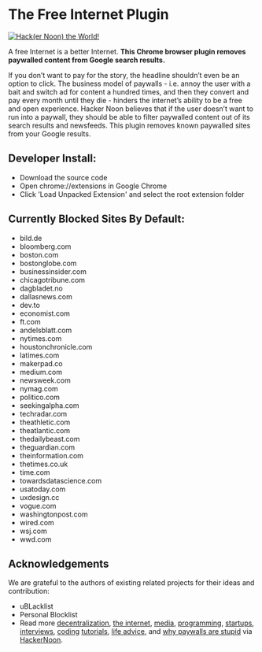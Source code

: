 # The Free Internet Plugin

[![Hack(er Noon) the World!](https://img.youtube.com/vi/u3CKgkyc7Qo/0.jpg)](https://www.youtube.com/watch?v=u3CKgkyc7Qo)

A free Internet is a better Internet. **This Chrome browser plugin removes paywalled content from Google search results.**

If you don’t want to pay for the story, the headline shouldn’t even be an option to click. The business model of paywalls - i.e. annoy the user with a bait and switch ad for content a hundred times, and then they convert and pay every month until they die - hinders the internet’s ability to be a free and open experience. Hacker Noon believes that if the user doesn’t want to run into a paywall, they should be able to filter paywalled content out of its search results and newsfeeds. This plugin removes known paywalled sites from your Google results. 

## Developer Install:

* Download the source code
* Open chrome://extensions in Google Chrome
* Click 'Load Unpacked Extension' and select the root extension folder

## Currently Blocked Sites By Default:
* bild.de
* bloomberg.com
* boston.com
* bostonglobe.com
* businessinsider.com
* chicagotribune.com
* dagbladet.no
* dallasnews.com
* dev.to
* economist.com
* ft.com
* andelsblatt.com
* nytimes.com
* houstonchronicle.com
* latimes.com
* makerpad.co
* medium.com
* newsweek.com
* nymag.com
* politico.com
* seekingalpha.com
* techradar.com
* theathletic.com
* theatlantic.com
* thedailybeast.com
* theguardian.com
* theinformation.com
* thetimes.co.uk
* time.com
* towardsdatascience.com
* usatoday.com
* uxdesign.cc
* vogue.com
* washingtonpost.com
* wired.com
* wsj.com
* wwd.com

## Acknowledgements

We are grateful to the authors of existing related projects for their ideas and contribution:
* uBLacklist
* Personal Blocklist
* Read more [decentralization](https://hackernoon.com/tagged/decentralization), [the internet](https://hackernoon.com/tagged/fix-the-internet), [media](https://hackernoon.com/search?query=media), [programming](https://hackernoon.com/tagged/programming), [startups](https://hackernoon.com/tagged/startup), [interviews](https://hackernoon.com/tagged/interview), [coding](https://hackernoon.com/tagged/coding) [tutorials](https://hackernoon.com/tagged/tutorial),  [life advice](https://hackernoon.com/tagged/self-improvement), and [why paywalls are stupid](https://hackernoon.com/search?query=paywall) via [HackerNoon](https://hackernoon.com).
